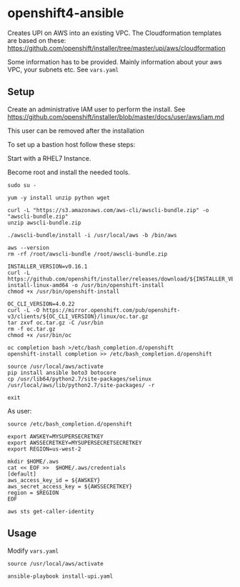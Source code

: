 # openshift4-ansible

Creates UPI on AWS into an existing VPC. The Cloudformation templates are based on these: https://github.com/openshift/installer/tree/master/upi/aws/cloudformation

Some information has to be provided. Mainly information about your aws VPC, your subnets etc. See `vars.yaml`

## Setup

Create an administrative IAM user to perform the install.
See https://github.com/openshift/installer/blob/master/docs/user/aws/iam.md

This user can be removed after the installation

To set up a bastion host follow these steps:

Start with a RHEL7 Instance.

Become root and install the needed tools.
```
sudo su -

yum -y install unzip python wget

curl -L "https://s3.amazonaws.com/aws-cli/awscli-bundle.zip" -o "awscli-bundle.zip"
unzip awscli-bundle.zip

./awscli-bundle/install -i /usr/local/aws -b /bin/aws

aws --version
rm -rf /root/awscli-bundle /root/awscli-bundle.zip

INSTALLER_VERSION=v0.16.1
curl -L https://github.com/openshift/installer/releases/download/${INSTALLER_VERSION}/openshift-install-linux-amd64 -o /usr/bin/openshift-install
chmod +x /usr/bin/openshift-install

OC_CLI_VERSION=4.0.22
curl -L -O https://mirror.openshift.com/pub/openshift-v3/clients/${OC_CLI_VERSION}/linux/oc.tar.gz
tar zxvf oc.tar.gz -C /usr/bin
rm -f oc.tar.gz
chmod +x /usr/bin/oc

oc completion bash >/etc/bash_completion.d/openshift
openshift-install completion >> /etc/bash_completion.d/openshift

source /usr/local/aws/activate
pip install ansible boto3 botocore
cp /usr/lib64/python2.7/site-packages/selinux /usr/local/aws/lib/python2.7/site-packages/ -r

exit
```

As user:

```
source /etc/bash_completion.d/openshift

export AWSKEY=MYSUPERSECRETKEY
export AWSSECRETKEY=MYSUPERSECRETSECRETKEY
export REGION=us-west-2

mkdir $HOME/.aws
cat << EOF >>  $HOME/.aws/credentials
[default]
aws_access_key_id = ${AWSKEY}
aws_secret_access_key = ${AWSSECRETKEY}
region = $REGION
EOF

aws sts get-caller-identity
```

## Usage

Modify `vars.yaml`

```
source /usr/local/aws/activate

ansible-playbook install-upi.yaml

```


